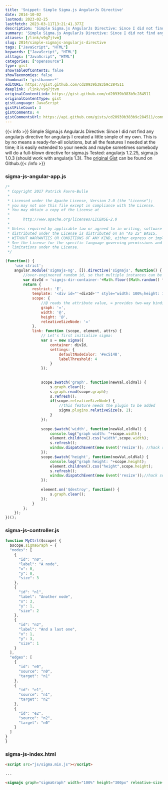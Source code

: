 ```yaml
---
title: 'Snippet: Simple Sigma.js AngularJs Directive'
date: 2014-10-02
lastmod: 2023-02-25
lastfetch: 2023-03-11T13:21:41.377Z
description: 'Simple Sigma.js AngularJs Directive: Since I did not find any angularjs directive for angularjs I created a little simple of my own. This is by no means a ready-for-all solutions, but all the features I needed at the time; it is easily extended to your needs and maybe sometimes somebody will do a full-blown directive for sigma.js  Tested: angularjs 1.2.25, sigma.js 1.0.3 (should work with angularjs 1.3).'
summary: 'Simple Sigma.js AngularJs Directive: Since I did not find any angularjs directive for angularjs I created a little simple of my own. This is by no means a ready-for-all solutions, but all the features I needed at the time; it is easily extended to your needs and maybe sometimes somebody will do a full-blown directive for sigma.js  Tested: angularjs 1.2.25, sigma.js 1.0.3 (should work with angularjs 1.3).'
aliases: [/link/v9g7jtvm]
slug: 2014/simple-sigmajs-angularjs-directive
tags: ["JavaScript", "HTML"]
keywords: ["JavaScript", "HTML"]
alltags: ["JavaScript", "HTML"]
categories: ["opensource"]
type: gist
showTableOfContents: false
showTaxonomies: false
thumbnail: 'gistbanner*'
editURL: https://gist.github.com/cd20939b383b9c284511
deeplink: /link/v9g7jtvm
originalContentLink: https://gist.github.com/cd20939b383b9c284511
originalContentType: gist
gistLanguage: JavaScript
gistFileCount: 3
gistComments: 4
gistCommentsUrl: https://api.github.com/gists/cd20939b383b9c284511/comments
---
```


{{< info >}} Simple Sigma.js AngularJs Directive: Since I did not find any angularjs directive for angularjs I created a little simple of my own. This is by no means a ready-for-all solutions, but all the features I needed at the time; it is easily extended to your needs and maybe sometimes somebody will do a full-blown directive for sigma.js  Tested: angularjs 1.2.25, sigma.js 1.0.3 (should work with angularjs 1.3). The [original Gist](https://gist.github.com/cd20939b383b9c284511) can be found on Github.{{< /info >}}


### sigma-js-angular-app.js

```JavaScript
/*
 * Copyright 2017 Patrick Favre-Bulle
 *
 * Licensed under the Apache License, Version 2.0 (the "License");
 * you may not use this file except in compliance with the License.
 * You may obtain a copy of the License at
 *
 *      http://www.apache.org/licenses/LICENSE-2.0
 *
 * Unless required by applicable law or agreed to in writing, software
 * distributed under the License is distributed on an "AS IS" BASIS,
 * WITHOUT WARRANTIES OR CONDITIONS OF ANY KIND, either express or implied.
 * See the License for the specific language governing permissions and
 * limitations under the License.
 */

(function() {
	'use strict';
	angular.module('sigmajs-ng', []).directive('sigmajs', function() {
		//over-engineered random id, so that multiple instances can be put on a single page
		var divId = 'sigmjs-dir-container-'+Math.floor((Math.random() * 999999999999))+'-'+Math.floor((Math.random() * 999999999999))+'-'+Math.floor((Math.random() * 999999999999));
		return {
			restrict: 'E',
			template: '<div id="'+divId+'" style="width: 100%;height: 100%;"></div>',
			scope: {
				//@ reads the attribute value, = provides two-way binding, & works with functions
				graph: '=',
				width: '@',
				height: '@',
				releativeSizeNode: '='
			},
			link: function (scope, element, attrs) {
				// Let's first initialize sigma:
				var s = new sigma({
					container: divId,
					settings: {
						defaultNodeColor: '#ec5148',
						labelThreshold: 4
					}
				});
	
	
				scope.$watch('graph', function(newVal,oldVal) {
					s.graph.clear();
					s.graph.read(scope.graph);
					s.refresh();
					if(scope.releativeSizeNode) {
						//this feature needs the plugin to be added
						sigma.plugins.relativeSize(s, 2);
					}
				});
	
				scope.$watch('width', function(newVal,oldVal) {
					console.log("graph width: "+scope.width);
					element.children().css("width",scope.width);
					s.refresh();
					window.dispatchEvent(new Event('resize')); //hack so that it will be shown instantly
				});
				scope.$watch('height', function(newVal,oldVal) {
					console.log("graph height: "+scope.height);
					element.children().css("height",scope.height);
					s.refresh();
					window.dispatchEvent(new Event('resize'));//hack so that it will be shown instantly
				});
	
				element.on('$destroy', function() {
					s.graph.clear();
				});
			}
		};
	});
})();
```

### sigma-js-controller.js

```JavaScript
function MyCtrl($scope) {
  $scope.sigmaGraph = {
  "nodes": [
    {
      "id": "n0",
      "label": "A node",
      "x": 0,
      "y": 0,
      "size": 3
    },
    {
      "id": "n1",
      "label": "Another node",
      "x": 3,
      "y": 1,
      "size": 2
    },
    {
      "id": "n2",
      "label": "And a last one",
      "x": 1,
      "y": 3,
      "size": 1
    }
  ],
  "edges": [
    {
      "id": "e0",
      "source": "n0",
      "target": "n1"
    },
    {
      "id": "e1",
      "source": "n1",
      "target": "n2"
    },
    {
      "id": "e2",
      "source": "n2",
      "target": "n0"
    }
  ]
}
}
```

### sigma-js-index.html

```HTML
<script src="js/sigma.min.js"></script>

...

<sigmajs graph="sigmaGraph" width="100%" height="300px" releative-size-node="true"></sigmajs>

```

